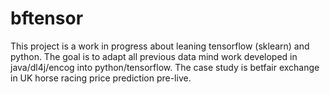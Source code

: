 # bftensor

This project is a work in progress about leaning tensorflow (sklearn) and python. The goal is to adapt all previous data mind work developed in java/dl4j/encog into python/tensorflow. 
The case study is betfair exchange in UK horse racing price prediction pre-live. 
